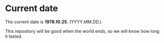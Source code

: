 # Current date

The current date is **1978.10.25.** (YYYY.MM.DD.)

This repository will be good when the world ends, so we will know how long it lasted.